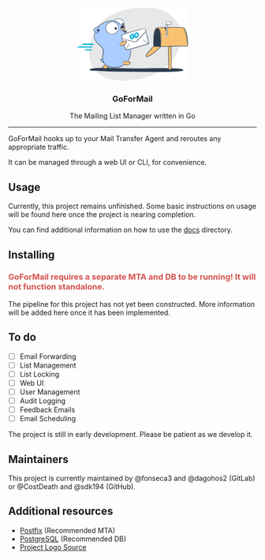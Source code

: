 <p align="center">
  <img alt="golangci-lint logo" src="docs/res/gfm.png" height="150" />
  <h3 align="center">GoForMail</h3>
  <p align="center">The Mailing List Manager written in Go</p>
</p>

---

GoForMail hooks up to your Mail Transfer Agent and reroutes any appropriate traffic.

It can be managed through a web UI or CLI, for convenience.

## Usage

Currently, this project remains unfinished. Some basic instructions on usage will be found here once the project is
nearing completion.

You can find additional information on how to use the [docs](docs) directory.

## Installing

<h3 style="color:#d4514e">GoForMail requires a separate MTA and DB to be running! It will not function standalone.</h3>

The pipeline for this project has not yet been constructed. More information will be added here once it has been
implemented.

## To do

- [ ] Email Forwarding
- [ ] List Management
- [ ] List Locking
- [ ] Web UI
- [ ] User Management
- [ ] Audit Logging
- [ ] Feedback Emails
- [ ] Email Scheduling

The project is still in early development. Please be patient as we develop it.

## Maintainers

This project is currently maintained by @fonseca3 and @dagohos2 (GitLab) or @CostDeath and @sdk194 (GitHub).

## Additional resources

- [Postfix](https://www.postfix.org/download.html) (Recommended MTA)
- [PostgreSQL](https://www.postgresql.org/download/) (Recommended DB)
- [Project Logo Source](https://mailtrap.io/blog/golang-send-email/)

